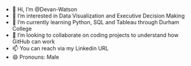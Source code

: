 - 👋 Hi, I’m @Devan-Watson
- 👀 I’m interested in Data Visualization and Executive Decision Making
- 🌱 I’m currently learning Python, SQL and Tableau through Durham College
- 💞️ I’m looking to collaborate on coding projects to understand how GitHub can work
- 📫 You can reach via my Linkedin URL
- 😄 Pronouns: Male


<!---
Devan-Watson/Devan-Watson is a ✨ special ✨ repository because its `README.md` (this file) appears on your GitHub profile.
You can click the Preview link to take a look at your changes.
--->
